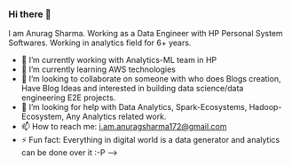 ### Hi there 👋

I am Anurag Sharma. Working as a Data Engineer with HP Personal System Softwares. Working in analytics field for 6+ years.

- 🔭 I’m currently working with Analytics-ML team in HP
- 🌱 I’m currently learning AWS technologies
- 👯 I’m looking to collaborate on someone with who does Blogs creation, Have Blog Ideas and interested in building data science/data engineering E2E projects.
- 🤔 I’m looking for help with Data Analytics, Spark-Ecosystems, Hadoop-Ecosystem, Any Analytics related work.
- 📫 How to reach me: i.am.anuragsharma172@gmail.com
- ⚡ Fun fact: Everything in digital world is a data generator and analytics can be done over it :-P
-->
